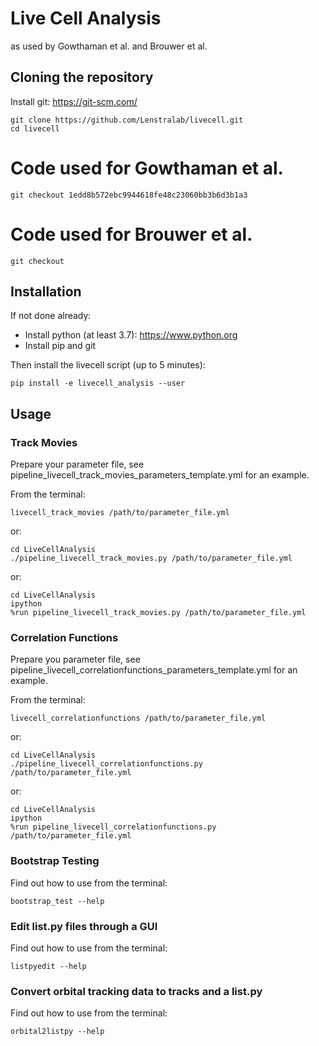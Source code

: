 # Live Cell Analysis
as used by Gowthaman et al. and Brouwer et al.

## Cloning the repository
Install git: https://git-scm.com/

    git clone https://github.com/Lenstralab/livecell.git
    cd livecell

# Code used for Gowthaman et al.
    git checkout 1edd8b572ebc9944618fe48c23060bb3b6d3b1a3

# Code used for Brouwer et al.
    git checkout 

## Installation
If not done already:
- Install python (at least 3.7): https://www.python.org
- Install pip and git

Then install the livecell script (up to 5 minutes):

    pip install -e livecell_analysis --user

## Usage
### Track Movies
Prepare your parameter file, see pipeline_livecell_track_movies_parameters_template.yml for an example.

From the terminal:

    livecell_track_movies /path/to/parameter_file.yml

or:
    
    cd LiveCellAnalysis
    ./pipeline_livecell_track_movies.py /path/to/parameter_file.yml
or:
   
    cd LiveCellAnalysis
    ipython
    %run pipeline_livecell_track_movies.py /path/to/parameter_file.yml

### Correlation Functions
Prepare you parameter file, see pipeline_livecell_correlationfunctions_parameters_template.yml for an example.

From the terminal:

    livecell_correlationfunctions /path/to/parameter_file.yml
or:

    cd LiveCellAnalysis
    ./pipeline_livecell_correlationfunctions.py /path/to/parameter_file.yml
or:
   
    cd LiveCellAnalysis
    ipython
    %run pipeline_livecell_correlationfunctions.py /path/to/parameter_file.yml

### Bootstrap Testing
Find out how to use from the terminal:

    bootstrap_test --help

### Edit list.py files through a GUI
Find out how to use from the terminal:

    listpyedit --help

### Convert orbital tracking data to tracks and a list.py
Find out how to use from the terminal:

    orbital2listpy --help
